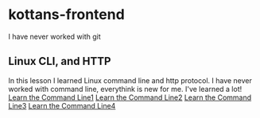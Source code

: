 # kottans-frontend
I have never worked with git

## Linux CLI, and HTTP
In this lesson I learned Linux command line and http protocol. I have never worked with command line, everythink is new for me. I've learned a lot!
[Learn the Command Line1](task_linux_cli/Learn_the_Command_Line(1).PNG)
[Learn the Command Line2](task_linux_cli/Learn_the_Command_Line(2).PNG)
[Learn the Command Line3](task_linux_cli/Learn_the_Command_Line(3).PNG)
[Learn the Command Line4](task_linux_cli/Learn_the_Command_Line(4).PNG)
